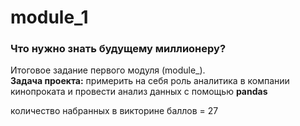 # module_1
### Что нужно знать будущему миллионеру?
Итоговое задание первого модуля (module_).     
**Задача проекта:** примерить на себя роль аналитика в компании кинопроката и провести анализ данных с помощью **pandas**

количество набранных в викторине баллов = 27

